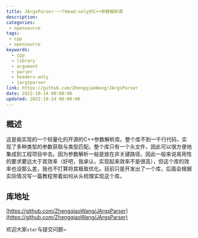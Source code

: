 ```yaml
---
title: JArgsParser-一个Head-only的C++参数解析库
description: 
categories:
 - opensource
tags:
 - cpp
 - opensource
keywords:
  - cpp
  - library
  - argument
  - parser
  - headers-only
  - jargsparser
link: https://github.com/ZhengqiaoWang/JArgsParser
date: 2022-10-14 00:00:00
updated: 2022-10-14 00:00:00
---
```


## 概述

这是我实现的一个轻量化的开源的C++参数解析库。整个库不到一千行代码，实现了多种类型的参数获取与类型匹配。整个库只有一个头文件，因此可以很方便地集成到工程项目中去。因为参数解析一般是放在非关键路径，因此一般来说易用性的要求要远大于其效率（好吧，我承认，实现起来效率不是很高），但这个库的效率也没那么差，我也不打算将其极致优化。目前只是开发出了一个库，后面会根据实际情况写一篇教程带着如何从头梳理实现这个库。

## 库地址

[https://github.com/ZhengqiaoWang/JArgsParser](https://github.com/ZhengqiaoWang/JArgsParser)

欢迎大家`star`与提交问题~
